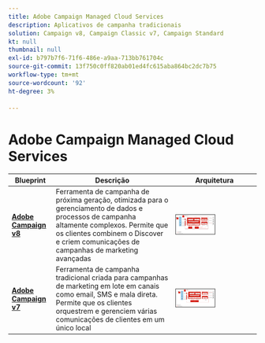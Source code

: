 ```yaml
---
title: Adobe Campaign Managed Cloud Services
description: Aplicativos de campanha tradicionais
solution: Campaign v8, Campaign Classic v7, Campaign Standard
kt: null
thumbnail: null
exl-id: b797b7f6-71f6-486e-a9aa-713bb761704c
source-git-commit: 13f750c0ff820ab01ed4fc615aba864bc2dc7b75
workflow-type: tm+mt
source-wordcount: '92'
ht-degree: 3%

---
```


# Adobe Campaign Managed Cloud Services


| Blueprint | Descrição | Arquitetura |
|---|---|---|
| **[Adobe Campaign v8](campaign-v8.md)** | Ferramenta de campanha de próxima geração, otimizada para o gerenciamento de dados e processos de campanha altamente complexos. Permite que os clientes combinem o Discover e criem comunicações de campanhas de marketing avançadas | <img src="assets/campaign-v8-architecture.svg" alt="Arquitetura de referência para o Campaign v8 Blueprint" style="width:50%; border:1px solid #4a4a4a" /> |
| **[Adobe Campaign v7](campaign-v7.md)** | Ferramenta de campanha tradicional criada para campanhas de marketing em lote em canais como email, SMS e mala direta. Permite que os clientes orquestrem e gerenciem várias comunicações de clientes em um único local | <img src="assets/campaign-v7-architecture.svg" alt="Arquitetura de referência para o Campaign v7 Blueprint" style="width:50%; border:1px solid #4a4a4a" /> |
